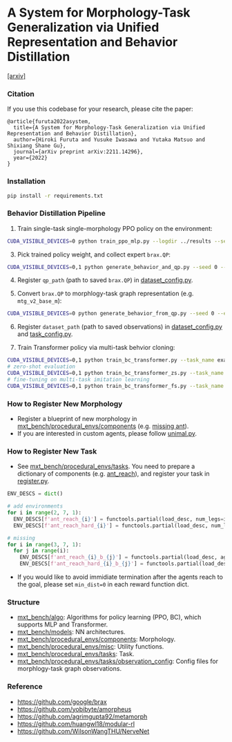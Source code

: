 # A System for Morphology-Task Generalization via Unified Representation and Behavior Distillation

[[arxiv]](https://arxiv.org/abs/2211.14296)
### Citation
If you use this codebase for your research, please cite the paper:

```
@article{furuta2022asystem,
  title={A System for Morphology-Task Generalization via Unified Representation and Behavior Distillation},
  author={Hiroki Furuta and Yusuke Iwasawa and Yutaka Matsuo and Shixiang Shane Gu},
  journal={arXiv preprint arXiv:2211.14296},
  year={2022}
}
```


### Installation
```bash
pip install -r requirements.txt
```


### Behavior Distillation Pipeline
1. Train single-task single-morphology PPO policy on the environment:
```bash
CUDA_VISIBLE_DEVICES=0 python train_ppo_mlp.py --logdir ../results --seed 0 --env ant_reach_4
```

3. Pick trained policy weight, and collect expert `brax.QP`:
```bash
CUDA_VISIBLE_DEVICES=0,1 python generate_behavior_and_qp.py --seed 0 --env ant_reach_4 --task_name ant_reach --params_path ../results/ao_ppo_mlp_single_pro_ant_reach_4_20220707_174507/ppo_mlp_98304000.pkl
```

4. Register `qp_path` (path to saved `brax.QP`) in [dataset_config.py](mxt_bench/procedural_envs/tasks/ant_reach/dataset_config.py).

5. Convert `brax.QP` to morphlogy-task graph representation (e.g. `mtg_v2_base_m`):
```bash
CUDA_VISIBLE_DEVICES=0 python generate_behavior_from_qp.py --seed 0 --env ant_reach_4 --task_name ant_reach --data_name ant_reach_4_mtg_v2_base_m --obs_config2 mtg_v2_base_m
```

6. Register `dataset_path` (path to saved observations) in [dataset_config.py](mxt_bench/procedural_envs/tasks/ant_reach/dataset_config.py) and [task_config.py](mxt_bench/procedural_envs/tasks/task_config.py).

6. Train Transformer policy via multi-task behvior cloning:
```bash
CUDA_VISIBLE_DEVICES=0,1 python train_bc_transformer.py --task_name example --seed 0
# zero-shot evaluation
CUDA_VISIBLE_DEVICES=0,1 python train_bc_transformer_zs.py --task_name example --seed 0
# fine-tuning on multi-task imitation learning
CUDA_VISIBLE_DEVICES=0,1 python train_bc_transformer_fs.py --task_name example --seed 0 --params_path ../results/bc_transformer_zs/policy.pkl
```


### How to Register New Morphology
- Register a blueprint of new morphology in [mxt_bench/procedural_envs/components](mxt_bench/procedural_envs/components) (e.g. [missing ant](mxt_bench/procedural_envs/components/broken_ant.py)).
- If you are interested in custom agents, please follow [unimal.py](mxt_bench/procedural_envs/components/unimal.py).


### How to Register New Task
- See [mxt_bench/procedural_envs/tasks](mxt_bench/procedural_envs/tasks). You need to prepare a dictionary of components (e.g. [ant_reach](mxt_bench/procedural_envs/tasks/ant_reach/ant_reach.py)), and register your task in [register.py](mxt_bench/procedural_envs/tasks/register.py).

```python
ENV_DESCS = dict()

# add environments
for i in range(2, 7, 1):
  ENV_DESCS[f'ant_reach_{i}'] = functools.partial(load_desc, num_legs=i)
  ENV_DESCS[f'ant_reach_hard_{i}'] = functools.partial(load_desc, num_legs=i, r_min=10.5, r_max=11.5)

# missing
for i in range(3, 7, 1):
  for j in range(i):
    ENV_DESCS[f'ant_reach_{i}_b_{j}'] = functools.partial(load_desc, agent='broken_ant', num_legs=i, broken_id=j)
    ENV_DESCS[f'ant_reach_hard_{i}_b_{j}'] = functools.partial(load_desc, agent='broken_ant', num_legs=i, broken_id=j, r_min=10.5, r_max=11.5)
```
- If you would like to avoid immidiate termination after the agents reach to the goal, please set `min_dist=0` in each reward function dict.

### Structure
- [mxt_bench/algo](./mxt_bench/algo/): Algorithms for policy learning (PPO, BC), which supports MLP and Transformer.
- [mxt_bench/models](./mxt_bench/models/): NN architectures.
- [mxt_bench/procedural_envs/components](./mxt_bench/procedural_envs/components): Morphology.
- [mxt_bench/procedural_envs/misc](./mxt_bench/procedural_envs/misc): Utility functions.
- [mxt_bench/procedural_envs/tasks](./mxt_bench/procedural_envs/tasks): Task.
- [mxt_bench/procedural_envs/tasks/observation_config](./mxt_bench/procedural_envs/tasks/observation_config/): Config files for morphlogy-task graph observations.


### Reference
- https://github.com/google/brax
- https://github.com/yobibyte/amorpheus
- https://github.com/agrimgupta92/metamorph
- https://github.com/huangwl18/modular-rl
- https://github.com/WilsonWangTHU/NerveNet
